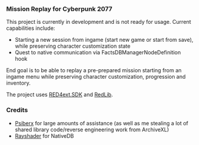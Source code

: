 ### Mission Replay for Cyberpunk 2077

This project is currently in development and is not ready for usage. Current capabilities include:

- Starting a new session from ingame (start new game or start from save), while preserving character customization state
- Quest to native communication via FactsDBManagerNodeDefinition hook

End goal is to be able to replay a pre-prepared mission starting from an ingame menu while preserving character customization, progression and inventory.

The project uses [RED4ext.SDK](https://github.com/WopsS/RED4ext.SDK) and [RedLib](https://github.com/psiberx/cp2077-red-lib).

### Credits

- [Psiberx](https://github.com/psiberx/) for large amounts of assistance (as well as me stealing a lot of shared library code/reverse engineering work from ArchiveXL)
- [Rayshader](https://github.com/rayshader) for NativeDB